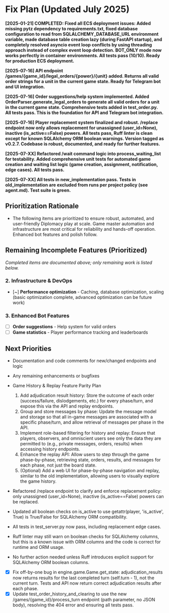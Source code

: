 # Fix Plan (Updated July 2025)

**[2025-01-21] COMPLETED: Fixed all ECS deployment issues: Added missing pytz dependency to requirements.txt, fixed database configuration to read from SQLALCHEMY_DATABASE_URL environment variable, made database table creation lazy (during FastAPI startup), and completely resolved asyncio event loop conflicts by using threading approach instead of complex event loop detection. BOT_ONLY mode now works perfectly in container environments. All tests pass (10/10). Ready for production ECS deployment.**

**[2025-07-16] API endpoint /games/{game_id}/legal_orders/{power}/{unit} added. Returns all valid order strings for a unit in the current game state. Ready for Telegram bot and UI integration.**

**[2025-07-16] Order suggestions/help system implemented. Added OrderParser.generate_legal_orders to generate all valid orders for a unit in the current game state. Comprehensive tests added in test_order.py. All tests pass. This is the foundation for API and Telegram bot integration.**

**[2025-07-16] Player replacement system finalized and robust. /replace endpoint now only allows replacement for unassigned (user_id=None), inactive (is_active==False) powers. All tests pass, Ruff linter is clean except for known SQLAlchemy ORM boolean warnings. Version tagged as v0.2.7. Codebase is robust, documented, and ready for further features.**

**[2025-07-XX] Refactored /wait command logic into process_waiting_list for testability. Added comprehensive unit tests for automated game creation and waiting list logic (game creation, assignment, notification, edge cases). All tests pass.**

**[2025-07-XX] All tests in new_implementation pass. Tests in old_implementation are excluded from runs per project policy (see agent.md). Test suite is green.**

## Prioritization Rationale
- The following items are prioritized to ensure robust, automated, and user-friendly Diplomacy play at scale. Game master automation and infrastructure are most critical for reliability and hands-off operation. Enhanced bot features and polish follow.

## Remaining Incomplete Features (Prioritized)

*Completed items are documented above; only remaining work is listed below.*

### 2. Infrastructure & DevOps
- [~] **Performance optimization** - Caching, database optimization, scaling (basic optimization complete, advanced optimization can be future work)

### 3. Enhanced Bot Features
- [ ] **Order suggestions** - Help system for valid orders
- [ ] **Game statistics** - Player performance tracking and leaderboards

## Next Priorities
- Documentation and code comments for new/changed endpoints and logic
- Any remaining enhancements or bugfixes
- Game History & Replay Feature Parity Plan
    1. Add adjudication result history: Store the outcome of each order (success/failure, dislodgements, etc.) for every phase/turn, and expose this via the API and replay endpoints.
    2. Group and store messages by phase: Update the message model and storage so that all in-game messages are associated with a specific phase/turn, and allow retrieval of messages per phase in the API.
    3. Implement role-based filtering for history and replay: Ensure that players, observers, and omniscient users see only the data they are permitted to (e.g., private messages, orders, results) when accessing history endpoints.
    4. Enhance the replay API: Allow users to step through the game phase-by-phase, retrieving state, orders, results, and messages for each phase, not just the board state.
    5. (Optional) Add a web UI for phase-by-phase navigation and replay, similar to the old implementation, allowing users to visually explore the game history. 

- Refactored /replace endpoint to clarify and enforce replacement policy: only unassigned (user_id=None), inactive (is_active==False) powers can be replaced.
- Updated all boolean checks on is_active to use getattr(player, 'is_active', True) is True/False for SQLAlchemy ORM compatibility.
- All tests in test_server.py now pass, including replacement edge cases.
- Ruff linter may still warn on boolean checks for SQLAlchemy columns, but this is a known issue with ORM columns and the code is correct for runtime and ORM usage.
- No further action needed unless Ruff introduces explicit support for SQLAlchemy ORM boolean columns. 
- [x] Fix off-by-one bug in engine.game.Game.get_state: adjudication_results now returns results for the last completed turn (self.turn - 1), not the current turn. Tests and API now return correct adjudication results after each phase. 
- [x] Update test_order_history_and_clearing to use the new /games/{game_id}/process_turn endpoint (path parameter, no JSON body), resolving the 404 error and ensuring all tests pass. 